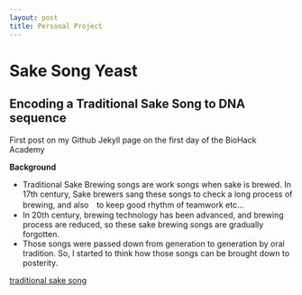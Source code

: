 ```yaml
---
layout: post
title: Personal Project
---
```


# Sake Song Yeast

## Encoding a Traditional Sake Song to DNA sequence

First post on my Github Jekyll page on the first day of the BioHack Academy

**Background**

* Traditional Sake Brewing songs are work songs when sake is brewed.
In 17th century, Sake brewers sang these songs to check a long process of brewing, and also　to keep good rhythm of teamwork etc… 
* In 20th century, brewing technology has been advanced, and brewing process are reduced, so these sake brewing songs are gradually forgotten.
* Those songs were passed down from generation to generation by oral tradition. So, I started to think how those songs can be brought down to posterity.


[traditional sake song](https://www.youtube.com/watch?v=le4eRY3imvQ)